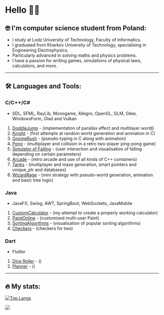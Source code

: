 # Hello 🧏‍♂️

## 🤓 I'm computer science student from Poland:
- I study at Lodz University of Technology, Faculty of Informatics.
- I graduated from Kharkov University of Technology, specialising in Engineering Electrophysics.
- Particularly advanced in solving maths and physics problems.
- I have a passion for writing games, simulations of physical laws, calculators, and more.
---
## 🛠 Languages and Tools:
### C/C++/C#
- SDL, SFML, RayLib, Monogame, Allegro, OpenGL, GLM, Glew, WindowsForm, Glad and Vulkan 
1) [DoddleJump](https://github.com/Andezion/DoddleJump) - (implementation of parallax effect and multilayer world) 
2) [Knight](https://github.com/Andezion/Knight) - (first attempts at random world generation and animation in C) 
3) [GnomeRush](https://github.com/Andezion/GnomeRush) - (pseudo-typing in C along with animation)
4) [Pong](https://github.com/Andezion/Pong) - (multiplayer and collision in a retro two-player ping-pong game)
5) [Simulator of Falling](https://github.com/Andezion/SimulatorOfFalling) - (user interaction and visualisation of falling depending on certain parameters)
6) [Arcade](https://github.com/Andezion/Arcade) - (retro arcade and use of all kinds of C++ containers)
7) [Tanks](https://github.com/Andezion/Tanks) - (multiplayer and maze generation, smart pointers and unique_ptr and databases)
8) [WizardRage](https://github.com/Andezion/WizardRage) - (mini strategy with pseudo-world generation, animation and basic tree logic)

### Java
- JavaFX, Swing, AWT, SpringBoot, WebSockets, JavaMobile
1) [CustomCalculator](https://github.com/Andezion/CustomCalculator) - (my attempt to create a properly working calculator)
2) [PaintOnline](https://github.com/Andezion/PaintOnline) - (customised multi-user Paint)
3) [SortingAlgorithms](https://github.com/Andezion/SortingAlgorithms) - (visualisation of popular sorting algorithms)
4) [Checkers](https://github.com/Andezion/Checkers) - (checkers for two)

### Dart
- Flutter
1) [Dice Roller](https://github.com/Andezion/DiceRoller) - ()
2) [Planner](https://github.com/Andezion/DiceRoller) - ()

---
## 🔥 My stats:

[![Top Langs](https://github-readme-stats.vercel.app/api/top-langs/?username=Andezion)](https://github.com/anuraghazra/github-readme-stats)

![](https://leetcard.jacoblin.cool/Andezion?ext=activity)


  
